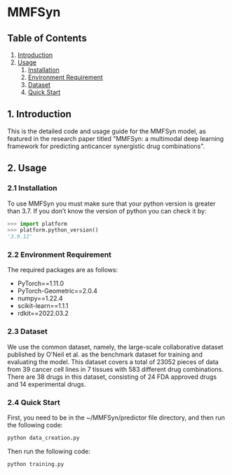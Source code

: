 # MMFSyn
## Table of Contents
1. [Introduction](#1-introduction)
2. [Usage](#2-usage)
   1. [Installation](#21-installation)
   2. [Environment Requirement](#22-environment-requirement)
   3. [Dataset](#23-dataset)
   4. [Quick Start](#24-quick-start)

## 1. Introduction
This is the detailed code and usage guide for the MMFSyn model, as featured in the research paper titled "MMFSyn: a multimodal deep learning framework for predicting anticancer synergistic drug combinations".
## 2. Usage
### 2.1 Installation
To use MMFSyn you must make sure that your python version is greater than 3.7. If you don’t know the version of python you can check it by:

```python
>>> import platform
>>> platform.python_version()
'3.9.12'
```

### 2.2 Environment Requirement
The required packages are as follows:
- PyTorch==1.11.0
- PyTorch-Geometric==2.0.4
- numpy==1.22.4
- scikit-learn==1.1.1
- rdkit==2022.03.2
### 2.3 Dataset
We use the common dataset, namely, the large-scale collaborative dataset published by O'Neil et al. as the benchmark dataset for training and evaluating the model. This dataset covers a total of 23052 pieces of data from 39 cancer cell lines in 7 tissues with 583 different drug combinations. There are 38 drugs in this dataset, consisting of 24 FDA approved drugs and 14 experimental drugs.
### 2.4 Quick Start
First, you need to be in the ~/MMFSyn/predictor file directory, and then run the following code:

```python
python data_creation.py
```

Then run the following code:

```python
python training.py
```
